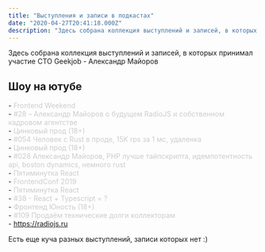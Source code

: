 ```yaml
---
title: "Выступления и записи в подкастах"
date: "2020-04-27T20:41:18.000Z"
description: "Здесь собрана коллекция выступлений и записей, в которых принимал участие CTO Geekjob - Александр Майоров  Шоу на ютубе Frontend"
---
```


<p>Здесь собрана коллекция выступлений и записей, в которых принимал участие CTO Geekjob - Александр Майоров</p><h2 id="-">Шоу на ютубе</h2>- <a href="https://soundcloud.com/frontend-weekend" title="Frontend Weekend" target="_blank" style="color: #cccccc; text-decoration: none;">Frontend Weekend</a> <br/>
- <a href="https://soundcloud.com/frontend-weekend/fw-28" title="#28 – Александр Майоров о будущем RadioJS и собственном кадровом агентстве" target="_blank" style="color: #cccccc; text-decoration: none;">#28 – Александр Майоров о будущем RadioJS и собственном кадровом агентстве</a> <br/>
- <a href="https://soundcloud.com/znprod" title="Цинковый прод (18+)" target="_blank" style="color: #cccccc; text-decoration: none;">Цинковый прод (18+)</a> <br/>
- <a href="https://soundcloud.com/znprod/054-15k-rps-z-1-ms" title="#054 Человек с Rust в проде, 15K rps за 1 мс, удаленка" target="_blank" style="color: #cccccc; text-decoration: none;">#054 Человек с Rust в проде, 15K rps за 1 мс, удаленка</a> <br/>
- <a href="https://soundcloud.com/znprod" title="Цинковый прод (18+)" target="_blank" style="color: #cccccc; text-decoration: none;">Цинковый прод (18+)</a> <br/>
- <a href="https://soundcloud.com/znprod/028-aleksandr-mayorov-php-luchshe-taypskripta-idempotentnost-api-boston-dynamics-nemnogo-rust" title="#028 Александр Майоров, PHP лучше тайпскрипта, идемпотентность api, boston dynamics, немного rust" target="_blank" style="color: #cccccc; text-decoration: none;">#028 Александр Майоров, PHP лучше тайпскрипта, идемпотентность api, boston dynamics, немного rust</a> <br/>
- <a href="https://soundcloud.com/5minreact" title="Пятиминутка React" target="_blank" style="color: #cccccc; text-decoration: none;">Пятиминутка React</a> <br/>
- <a href="https://soundcloud.com/5minreact/060-frontendconf-2019" title="FrontendConf 2019" target="_blank" style="color: #cccccc; text-decoration: none;">FrontendConf 2019</a> <br/>
- <a href="https://soundcloud.com/5minreact" title="Пятиминутка React" target="_blank" style="color: #cccccc; text-decoration: none;">Пятиминутка React</a> <br/>
- <a href="https://soundcloud.com/5minreact/38-react-typescript-newhr" title="#38 - React + Typescript = ?" target="_blank" style="color: #cccccc; text-decoration: none;">#38 - React + Typescript = ?</a> <br/>
- <a href="https://soundcloud.com/frontend_u" title="Фронтенд Юность (18+)" target="_blank" style="color: #cccccc; text-decoration: none;">Фронтенд Юность (18+)</a> <br/>
- <a href="https://soundcloud.com/frontend_u/e109" title="#109 Продаём технические долги коллекторам" target="_blank" style="color: #cccccc; text-decoration: none;">#109 Продаём технические долги коллекторам</a> <br/>
- <a href="https://radiojs.ru/">https://radiojs.ru</a> <br/>
<p>Есть еще куча разных выступлений, записи которых нет :)</p>

